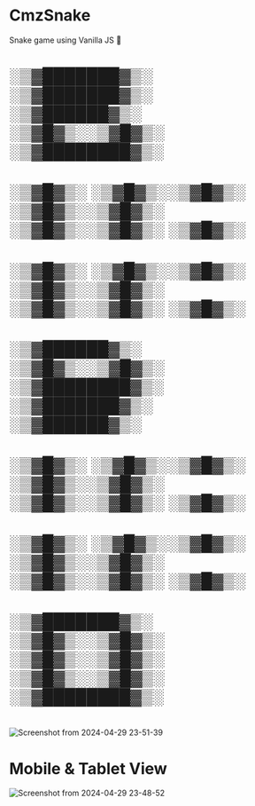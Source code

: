 # CmzSnake
Snake game using Vanilla JS  🐍


#   ░▒▓███████▓▒░ ░▒▓███████▓▒░   ░▒▓██████▓▒░  ░▒▓█▓▒░░▒▓█▓▒░ ░▒▓████████▓▒░ 
#  ░▒▓█▓▒░        ░▒▓█▓▒░░▒▓█▓▒░ ░▒▓█▓▒░░▒▓█▓▒░ ░▒▓█▓▒░░▒▓█▓▒░ ░▒▓█▓▒░        
#  ░▒▓█▓▒░        ░▒▓█▓▒░░▒▓█▓▒░ ░▒▓█▓▒░░▒▓█▓▒░ ░▒▓█▓▒░░▒▓█▓▒░ ░▒▓█▓▒░        
#   ░▒▓██████▓▒░  ░▒▓█▓▒░░▒▓█▓▒░ ░▒▓████████▓▒░ ░▒▓███████▓▒░  ░▒▓██████▓▒░   
#         ░▒▓█▓▒░ ░▒▓█▓▒░░▒▓█▓▒░ ░▒▓█▓▒░░▒▓█▓▒░ ░▒▓█▓▒░░▒▓█▓▒░ ░▒▓█▓▒░        
#         ░▒▓█▓▒░ ░▒▓█▓▒░░▒▓█▓▒░ ░▒▓█▓▒░░▒▓█▓▒░ ░▒▓█▓▒░░▒▓█▓▒░ ░▒▓█▓▒░        
#  ░▒▓███████▓▒░  ░▒▓█▓▒░░▒▓█▓▒░ ░▒▓█▓▒░░▒▓█▓▒░ ░▒▓█▓▒░░▒▓█▓▒░ ░▒▓████████▓▒░ 
#                                                                             
#                                                                             

 
![Screenshot from 2024-04-29 23-51-39](https://github.com/TONY44334/CmzSnake/assets/88628064/c67dd139-9a4a-480c-90e0-31397a21962f)

# Mobile & Tablet View

![Screenshot from 2024-04-29 23-48-52](https://github.com/TONY44334/CmzSnake/assets/88628064/7248b87d-b775-4489-8379-fd9b536d8280)


                                            
